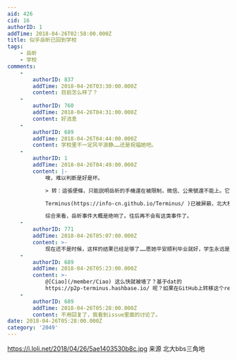 ```yaml
---
aid: 426
cid: 16
authorID: 1
addTime: 2018-04-26T02:58:00.000Z
title: 似乎岳昕已回到学校
tags:
    - 岳昕
    - 学校
comments:
    -
        authorID: 837
        addTime: 2018-04-26T03:30:00.000Z
        content: 目前怎么样了？
    -
        authorID: 760
        addTime: 2018-04-26T04:31:00.000Z
        content: 好消息
    -
        authorID: 689
        addTime: 2018-04-26T04:44:00.000Z
        content: 学校里不一定风平浪静……还是祝福她吧。
    -
        authorID: 1
        addTime: 2018-04-26T04:49:00.000Z
        content: |-
            唉，难以判断是好是坏。

            > 转：這張便條，只能説明岳昕的手機還在被限制，微信、公衆號還不能上。它在什麽情況下完成的，令人有想象的空間，岳昕所在的微信群都在議論。

            Terminus(https://info-cn.github.io/Terminus/ )已被屏蔽，北大校长昨天的访谈已被 404.

            综合来看，岳昕事件大概是绝响了。往后再不会有这类事件了。
    -
        authorID: 771
        addTime: 2018-04-26T05:07:00.000Z
        content: >-
            现在还不是时候，这样的结果已经足够了……愿她平安顺利毕业就好，学生永远是社会的弱势群体，我们身上的枷锁还未卸掉，这次事件就让他暂时平息下来，这对任何一方都有好处。但不是绝唱，在一个封闭体制内想要彻底民主下来并不现实。我们每个人都有关注，都有记录，未来留给她，留给我们，留给新闻人，愿意在一片新闻已死的土地上发声的机会还有很多。如今再在这一件事上纠缠不清恐怕只会带给岳昕伤害，也会让平稳推进民主进程变得愈加艰难，而唯一获利的还真有可能只是传说中的境外分裂势力了。
    -
        authorID: 689
        addTime: 2018-04-26T05:23:00.000Z
        content: >-
            @[Ciao](/member/Ciao) 这么快就被墙了？基于dat的
            https://p2p-terminus.hashbase.io/ 呢？如果在GitHub上转移这个repo呢？
    -
        authorID: 689
        addTime: 2018-04-26T05:28:00.000Z
        content: 不用回复了，我看到issue里面的讨论了。
date: 2018-04-26T05:28:00.000Z
category: '2049'
---
```


https://i.loli.net/2018/04/26/5ae1403530b8c.jpg 来源 北大bbs三角地
